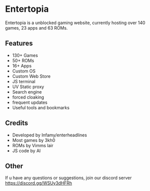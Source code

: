 # Entertopia
Entertopia is a unblocked gaming website, currently hosting over 140 games, 23 apps and 63 ROMs.

## Features
 - 130+ Games
 - 50+ ROMs
 - 16+ Apps
 - Custom OS
 - Custom Web Store
 - JS terminal
 - UV Static proxy
 - Search engine
 - forced cloaking
 - frequent updates
 - Useful tools and bookmarks
## Credits
 - Developed by Infamy/enterheadlines
 - Most games by 3kh0
 - ROMs by Vimms lair
 - JS code by AI
## Other
If u have any questions or suggestions, join our discord server
https://discord.gg/WSUy3dHFRh